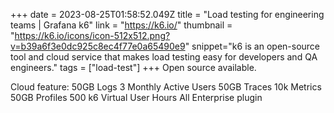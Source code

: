 +++
date = 2023-08-25T01:58:52.049Z
title = "Load testing for engineering teams | Grafana k6"
link = "https://k6.io/"
thumbnail = "https://k6.io/icons/icon-512x512.png?v=b39a6f3e0dc925c8ec4f77e0a65490e9"
snippet="k6 is an open-source tool and cloud service that makes load testing easy for developers and QA engineers."
tags = ["load-test"]
+++
Open source available.

Cloud feature:
50GB Logs
3 Monthly Active Users
50GB Traces
10k Metrics
50GB Profiles
500 k6 Virtual User Hours
All Enterprise plugin

